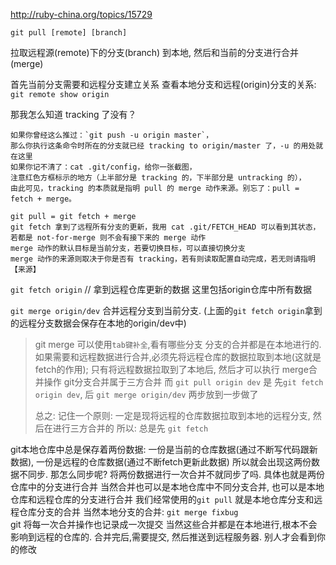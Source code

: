 http://ruby-china.org/topics/15729

`git pull [remote] [branch]`

拉取远程源(remote)下的分支(branch) 到本地,
然后和当前的分支进行合并(merge)

首先当前分支需要和远程分支建立关系 查看本地分支和远程(origin)分支的关系:
`git remote show origin`

那我怎么知道 tracking 了没有？
```
如果你曾经这么推过：`git push -u origin master`，
那么你执行这条命令时所在的分支就已经 tracking to origin/master 了，-u 的用处就在这里
如果你记不清了：cat .git/config，给你一张截图，
注意红色方框标示的地方（上半部分是 tracking 的，下半部分是 untracking 的），
由此可见，tracking 的本质就是指明 pull 的 merge 动作来源。别忘了：pull = fetch + merge。
```

```
git pull = git fetch + merge
git fetch 拿到了远程所有分支的更新，我用 cat .git/FETCH_HEAD 可以看到其状态，若都是 not-for-merge 则不会有接下来的 merge 动作
merge 动作的默认目标是当前分支，若要切换目标，可以直接切换分支
merge 动作的来源则取决于你是否有 tracking，若有则读取配置自动完成，若无则请指明【来源】
```

`git fetch origin` // 拿到远程仓库更新的数据 这里包括origin仓库中所有数据

`git merge origin/dev` 合并远程分支到当前分支. (上面的`git fetch origin`拿到的远程分支数据会保存在本地的origin/dev中)

> git merge  可以使用`tab键补全`,看有哪些分支
> 分支的合并都是在本地进行的. 如果需要和远程数据进行合并,必须先将远程仓库的数据拉取到本地(这就是fetch的作用);
> 只有将远程数据拉取到了本地后, 然后才可以执行 merge合并操作 git分支合并属于三方合并
> 而 `git pull origin dev` 是 先`git fetch origin dev`, 后 `git merge origin/dev` 两步放到一步做了
> 
> 总之: 记住一个原则: 一定是现将远程的仓库数据拉取到本地的远程分支, 然后在进行三方合并的
> 所以: 总是先 `git fetch`

git本地仓库中总是保存着两份数据: 一份是当前的仓库数据(通过不断写代码跟新数据), 一份是远程的仓库数据(通过不断fetch更新此数据)
所以就会出现这两份数据不同步. 那怎么同步呢? 将两份数据进行一次合并不就同步了吗. 具体也就是两份仓库中的分支进行合并
当然合并也可以是本地仓库中不同分支合并, 也可以是本地仓库和远程仓库的分支进行合并
我们经常使用的`git pull` 就是本地仓库分支和远程仓库分支的合并
当然本地分支的合并: `git merge fixbug`  
git 将每一次合并操作也记录成一次提交
当然这些合并都是在本地进行,根本不会影响到远程的仓库的.
合并完后,需要提交, 然后推送到远程服务器. 别人才会看到你的修改
